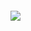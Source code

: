 <div style="margin: 2em auto"><img src="https://www.codewars.com/users/ambethia/badges/large" /></div>
